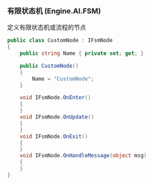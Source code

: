 ### 有限状态机 (Engine.AI.FSM)

定义有限状态机或流程的节点
```C#
public class CustomNode : IFsmNode
{
	public string Name { private set; get; }

	public CustomNode()
	{
		Name = "CustomNode";
	}

	void IFsmNode.OnEnter()
	{
	}
	void IFsmNode.OnUpdate()
	{
	}
	void IFsmNode.OnExit()
	{
	}
	void IFsmNode.OnHandleMessage(object msg)
	{
	}
}
```